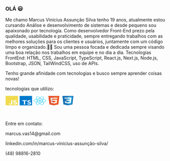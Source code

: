 ### OLÁ :smiley:


Me chamo Marcus Vinicius Assunção Silva tenho 19 anos, atualmente estou cursando Análise e desenvolvimento de sistemas e desde pequeno sou apaixonado por tecnologia. Como desenvolvedor Front-End prezo pela qualidade, usabilidade e praticidade, sempre entregando trabalhos com as melhores soluções para os clientes e usuários, juntamente com um código limpo e organizado.🚀🚀
Sou uma pessoa focada e dedicada sempre visando uma boa relação nos trabalhos em equipe e no dia a dia.
Tecnologias FrontEnd: HTML, CSS, JavaScript, TypeScript, React.js, Next.js, Node.js, Bootstrap, JSON, TailWindCSS, uso de APIs.

Tenho grande afinidade com tecnologias e busco sempre aprender coisas novas!

tecnologias que utilizo:
<div style="display: inline_block">
  <img align="center" alt="Rafa-Js" height="30" width="40" src="https://raw.githubusercontent.com/devicons/devicon/master/icons/javascript/javascript-plain.svg">
  <img align="center" alt="Rafa-Ts" height="30" width="40" src="https://raw.githubusercontent.com/devicons/devicon/master/icons/typescript/typescript-plain.svg">
  <img align="center" alt="Rafa-React" height="30" width="40" src="https://raw.githubusercontent.com/devicons/devicon/master/icons/react/react-original.svg">
  <img align="center" alt="Rafa-HTML" height="30" width="40" src="https://raw.githubusercontent.com/devicons/devicon/master/icons/html5/html5-original.svg">
  <img align="center" alt="Rafa-CSS" height="30" width="40" src="https://raw.githubusercontent.com/devicons/devicon/master/icons/css3/css3-original.svg">

<div/>
  <br/>
   <br/>
<p>Entre em contato:  <p/>
  <p>marcus.vas14@gmail.com<p/>
  <p><a>linkedin.com/in/marcus-vinicius-assunção-silva/<a/> <p/>
  <p>(48) 98816-2810 <p/>

<!--
**MarcusVinicius14/MarcusVinicius14** is a ✨ _special_ ✨ repository because its `README.md` (this file) appears on your GitHub profile.

Here are some ideas to get you started:

- 🔭 I’m currently working on ...
- 🌱 I’m currently learning ...
- 👯 I’m looking to collaborate on ...
- 🤔 I’m looking for help with ...
- 💬 Ask me about ...
- 📫 How to reach me: ...
- 😄 Pronouns: ...
- ⚡ Fun fact: ...
-->
